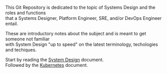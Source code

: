 This Git Repository is dedicated to the topic of Systems Design
and the roles and functions<br> 
that a Systems Designer, Platform Engineer, SRE, and/or DevOps Engineer entail.

These are introductory notes about the subject and is meant to
get someone not familiar<br> 
with System Design "up to speed" on the latest terminology, techologies and techiques.

Start by reading the [System Design](https://github.com/Paul-J-Company/Systems-Design/blob/main/Systems-Design.md) document.<br>
Followed by the [Kubernetes](https://github.com/Paul-J-Company/Systems-Design/blob/main/Kubernetes.md) document.
